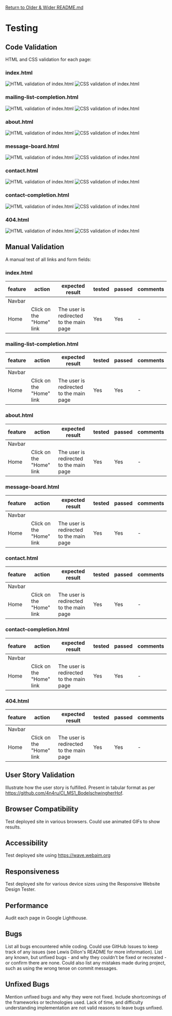[Return to Older & Wider README.md](https://github.com/dvfrancis/older-and-wider/blob/main/README.md)

# Testing

## Code Validation

HTML and CSS validation for each page:

### index.html

![HTML validation of index.html](assets/documentation/validation/html-index.webp)
![CSS validation of index.html](assets/documentation/validation/css-index.webp)

### mailing-list-completion.html

![HTML validation of index.html](assets/documentation/validation/html-mailing-list-completion.webp)
![CSS validation of index.html](assets/documentation/validation/css-mailing-list-completion.webp)

### about.html

![HTML validation of index.html](assets/documentation/validation/html-about.webp)
![CSS validation of index.html](assets/documentation/validation/css-about.webp)

### message-board.html

![HTML validation of index.html](assets/documentation/validation/html-message-board.webp)
![CSS validation of index.html](assets/documentation/validation/css-message-board.webp)

### contact.html

![HTML validation of index.html](assets/documentation/validation/html-contact.webp)
![CSS validation of index.html](assets/documentation/validation/css-contact.webp)

### contact-completion.html

![HTML validation of index.html](assets/documentation/validation/html-contact-completion.webp)
![CSS validation of index.html](assets/documentation/validation/css-contact-completion.webp)

### 404.html

![HTML validation of index.html](assets/documentation/validation/html-404.webp)
![CSS validation of index.html](assets/documentation/validation/css-404.webp)

## Manual Validation

A manual test of all links and form fields:

### index.html

| feature | action | expected result | tested | passed | comments |
| --- | --- | --- | --- | --- | --- |
| Navbar | | | | | |
| Home | Click on the "Home" link | The user is redirected to the main page | Yes | Yes | - |

### mailing-list-completion.html

| feature | action | expected result | tested | passed | comments |
| --- | --- | --- | --- | --- | --- |
| Navbar | | | | | |
| Home | Click on the "Home" link | The user is redirected to the main page | Yes | Yes | - |

### about.html

| feature | action | expected result | tested | passed | comments |
| --- | --- | --- | --- | --- | --- |
| Navbar | | | | | |
| Home | Click on the "Home" link | The user is redirected to the main page | Yes | Yes | - |

### message-board.html

| feature | action | expected result | tested | passed | comments |
| --- | --- | --- | --- | --- | --- |
| Navbar | | | | | |
| Home | Click on the "Home" link | The user is redirected to the main page | Yes | Yes | - |

### contact.html

| feature | action | expected result | tested | passed | comments |
| --- | --- | --- | --- | --- | --- |
| Navbar | | | | | |
| Home | Click on the "Home" link | The user is redirected to the main page | Yes | Yes | - |

### contact-completion.html

| feature | action | expected result | tested | passed | comments |
| --- | --- | --- | --- | --- | --- |
| Navbar | | | | | |
| Home | Click on the "Home" link | The user is redirected to the main page | Yes | Yes | - |

### 404.html

| feature | action | expected result | tested | passed | comments |
| --- | --- | --- | --- | --- | --- |
| Navbar | | | | | |
| Home | Click on the "Home" link | The user is redirected to the main page | Yes | Yes | - |

## User Story Validation

Illustrate how the user story is fulfilled.
Present in tabular format as per https://github.com/4n4ru/CI_MS1_BodelschwingherHof.

## Browser Compatibility

Test deployed site in various browsers.
Could use animated GIFs to show results.

## Accessibility

Test deployed site using https://wave.webaim.org

## Responsiveness

Test deployed site for various device sizes using the Responsive Website Design Tester.

## Performance

Audit each page in Google Lighthouse.

## Bugs

List all bugs encountered while coding.
Could use GitHub Issues to keep track of any issues (see Lewis Dillon's README for more information).
List any known, but unfixed bugs - and why they couldn’t be fixed or recreated - or confirm there are none.
Could also list any mistakes made during project, such as using the wrong tense on commit messages.

## Unfixed Bugs

Mention unfixed bugs and why they were not fixed.
Include shortcomings of the frameworks or technologies used.
Lack of time, and difficulty understanding implementation are not valid reasons to leave bugs unfixed.
